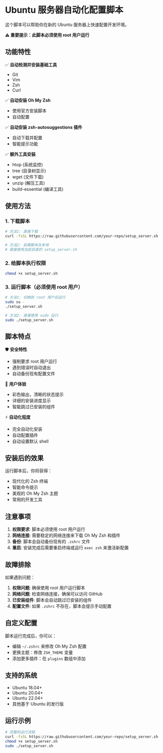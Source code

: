 # Ubuntu 服务器自动化配置脚本

这个脚本可以帮助你在新的 Ubuntu 服务器上快速配置开发环境。

**⚠️ 重要提示：此脚本必须使用 root 用户运行**

## 功能特性

✅ **自动检测并安装基础工具**
- Git
- Vim
- Zsh
- Curl

✅ **自动安装 Oh My Zsh**
- 使用官方安装脚本
- 自动配置

✅ **自动安装 zsh-autosuggestions 插件**
- 自动下载并配置
- 智能提示功能

✅ **额外工具安装**
- htop (系统监控)
- tree (目录树显示)
- wget (文件下载)
- unzip (解压工具)
- build-essential (编译工具)

## 使用方法

### 1. 下载脚本
```bash
# 方法1: 直接下载
curl -fsSL https://raw.githubusercontent.com/your-repo/setup_server.sh -o setup_server.sh

# 方法2: 如果脚本在本地
# 直接使用当前目录的 setup_server.sh
```

### 2. 给脚本执行权限
```bash
chmod +x setup_server.sh
```

### 3. 运行脚本（必须使用 root 用户）
```bash
# 方法1: 切换到 root 用户后运行
sudo su -
./setup_server.sh

# 方法2: 直接使用 sudo 运行
sudo ./setup_server.sh
```

## 脚本特点

🛡️ **安全特性**
- 强制要求 root 用户运行
- 遇到错误时自动退出
- 自动备份现有配置文件

🎨 **用户体验**
- 彩色输出，清晰的状态提示
- 详细的安装进度显示
- 智能跳过已安装的组件

⚡ **自动化程度**
- 完全自动化安装
- 自动配置插件
- 自动设置默认 shell

## 安装后的效果

运行脚本后，你将获得：
- 现代化的 Zsh 终端
- 智能命令提示
- 美观的 Oh My Zsh 主题
- 常用的开发工具

## 注意事项

1. **权限要求**: 脚本必须使用 root 用户运行
2. **网络连接**: 需要稳定的网络连接来下载 Oh My Zsh 和插件
3. **备份**: 脚本会自动备份现有的 `.zshrc` 文件
4. **重启**: 安装完成后需要重启终端或运行 `exec zsh` 来激活新配置

## 故障排除

如果遇到问题：

1. **权限问题**: 确保使用 root 用户运行脚本
2. **网络问题**: 检查网络连接，确保可以访问 GitHub
3. **已安装组件**: 脚本会自动跳过已安装的组件
4. **配置文件**: 如果 `.zshrc` 不存在，脚本会提示手动配置

## 自定义配置

脚本运行完成后，你可以：
- 编辑 `~/.zshrc` 来修改 Oh My Zsh 配置
- 更换主题：修改 `ZSH_THEME` 变量
- 添加更多插件：在 `plugins` 数组中添加

## 支持的系统

- Ubuntu 18.04+
- Ubuntu 20.04+
- Ubuntu 22.04+
- 其他基于 Ubuntu 的发行版

## 运行示例

```bash
# 完整的运行流程
curl -fsSL https://raw.githubusercontent.com/your-repo/setup_server.sh -o setup_server.sh
chmod +x setup_server.sh
sudo ./setup_server.sh
``` 